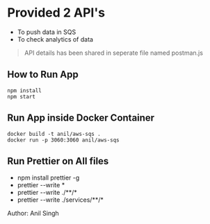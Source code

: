 # Provided 2 API's

- To push data in SQS
- To check analytics of data

> API details has been shared in seperate file named postman.js

## How to Run App

```
npm install
npm start
```

## Run App inside Docker Container

```
docker build -t anil/aws-sqs .
docker run -p 3060:3060 anil/aws-sqs
```

## Run Prettier on All files 

- npm install prettier -g
- prettier --write *
- prettier --write ./**/*
- prettier --write ./services/**/*

Author: Anil Singh
